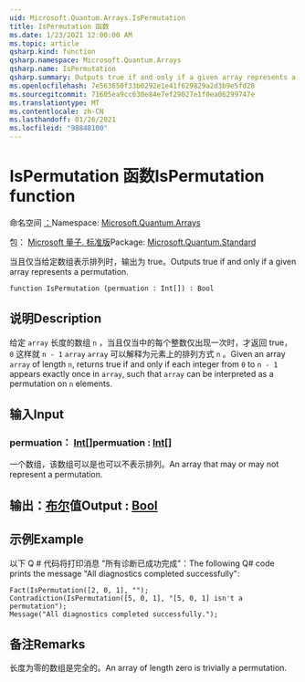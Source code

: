 ```yaml
---
uid: Microsoft.Quantum.Arrays.IsPermutation
title: IsPermutation 函数
ms.date: 1/23/2021 12:00:00 AM
ms.topic: article
qsharp.kind: function
qsharp.namespace: Microsoft.Quantum.Arrays
qsharp.name: IsPermutation
qsharp.summary: Outputs true if and only if a given array represents a permutation.
ms.openlocfilehash: 7e563650f33b0292e1e41f629829a2d3b9e5fd28
ms.sourcegitcommit: 71605ea9cc630e84e7ef29027e1f0ea06299747e
ms.translationtype: MT
ms.contentlocale: zh-CN
ms.lasthandoff: 01/26/2021
ms.locfileid: "98848100"
---
```

# <a name="ispermutation-function"></a><span data-ttu-id="c8904-102">IsPermutation 函数</span><span class="sxs-lookup"><span data-stu-id="c8904-102">IsPermutation function</span></span>

<span data-ttu-id="c8904-103">命名空间 [：](xref:Microsoft.Quantum.Arrays)</span><span class="sxs-lookup"><span data-stu-id="c8904-103">Namespace: [Microsoft.Quantum.Arrays](xref:Microsoft.Quantum.Arrays)</span></span>

<span data-ttu-id="c8904-104">包： [Microsoft 量子. 标准版](https://nuget.org/packages/Microsoft.Quantum.Standard)</span><span class="sxs-lookup"><span data-stu-id="c8904-104">Package: [Microsoft.Quantum.Standard](https://nuget.org/packages/Microsoft.Quantum.Standard)</span></span>


<span data-ttu-id="c8904-105">当且仅当给定数组表示排列时，输出为 true。</span><span class="sxs-lookup"><span data-stu-id="c8904-105">Outputs true if and only if a given array represents a permutation.</span></span>

```qsharp
function IsPermutation (permuation : Int[]) : Bool
```


## <a name="description"></a><span data-ttu-id="c8904-106">说明</span><span class="sxs-lookup"><span data-stu-id="c8904-106">Description</span></span>

<span data-ttu-id="c8904-107">给定 `array` 长度的数组 `n` ，当且仅当中的每个整数仅出现一次时，才返回 true， `0` 这样就 `n - 1` `array` `array` 可以解释为元素上的排列方式 `n` 。</span><span class="sxs-lookup"><span data-stu-id="c8904-107">Given an array `array` of length `n`, returns true if and only if each integer from `0` to `n - 1` appears exactly once in `array`, such that `array` can be interpreted as a permutation on `n` elements.</span></span>

## <a name="input"></a><span data-ttu-id="c8904-108">输入</span><span class="sxs-lookup"><span data-stu-id="c8904-108">Input</span></span>

### <a name="permuation--int"></a><span data-ttu-id="c8904-109">permuation： [Int](xref:microsoft.quantum.lang-ref.int)[]</span><span class="sxs-lookup"><span data-stu-id="c8904-109">permuation : [Int](xref:microsoft.quantum.lang-ref.int)[]</span></span>

<span data-ttu-id="c8904-110">一个数组，该数组可以是也可以不表示排列。</span><span class="sxs-lookup"><span data-stu-id="c8904-110">An array that may or may not represent a permutation.</span></span>



## <a name="output--bool"></a><span data-ttu-id="c8904-111">输出：[布尔](xref:microsoft.quantum.lang-ref.bool)值</span><span class="sxs-lookup"><span data-stu-id="c8904-111">Output : [Bool](xref:microsoft.quantum.lang-ref.bool)</span></span>



## <a name="example"></a><span data-ttu-id="c8904-112">示例</span><span class="sxs-lookup"><span data-stu-id="c8904-112">Example</span></span>

<span data-ttu-id="c8904-113">以下 Q # 代码将打印消息 "所有诊断已成功完成"：</span><span class="sxs-lookup"><span data-stu-id="c8904-113">The following Q# code prints the message "All diagnostics completed successfully":</span></span>

```qsharp
Fact(IsPermutation([2, 0, 1], "");
Contradiction(IsPermutation([5, 0, 1], "[5, 0, 1] isn't a permutation");
Message("All diagnostics completed successfully.");
```

## <a name="remarks"></a><span data-ttu-id="c8904-114">备注</span><span class="sxs-lookup"><span data-stu-id="c8904-114">Remarks</span></span>

<span data-ttu-id="c8904-115">长度为零的数组是完全的。</span><span class="sxs-lookup"><span data-stu-id="c8904-115">An array of length zero is trivially a permutation.</span></span>